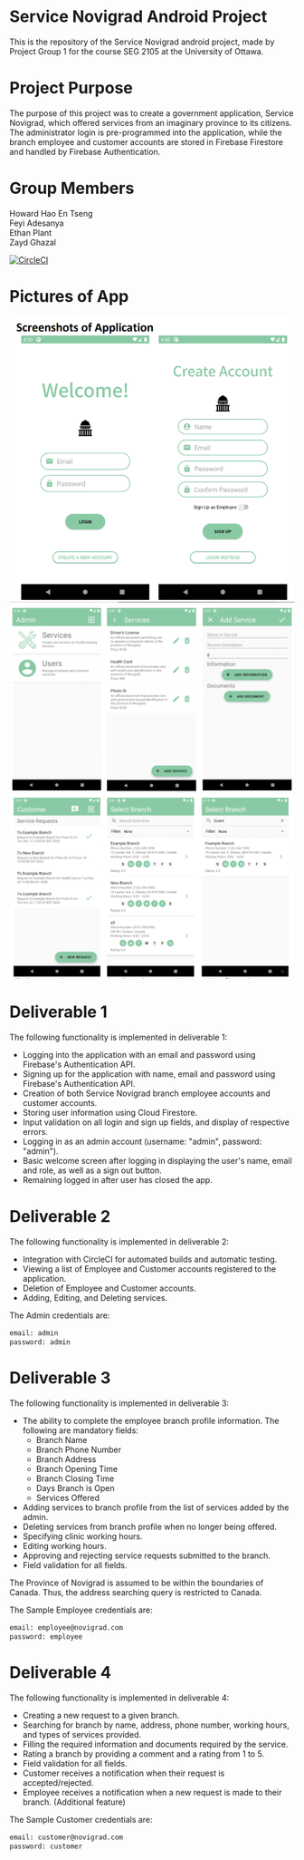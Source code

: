 # Service Novigrad Android Project
This is the repository of the Service Novigrad android project, made by Project Group 1 for the course SEG 2105 at the University of Ottawa. 

# Project Purpose
The purpose of this project was to create a government application, Service Novigrad, which offered services from an imaginary province to its citizens. 
The administrator login is pre-programmed into the application, while the branch employee and customer accounts are stored in Firebase Firestore and handled by Firebase Authentication. 

# Group Members
Howard Hao En Tseng  \
Feyi Adesanya  \
Ethan Plant  \
Zayd Ghazal 

[![CircleCI](https://circleci.com/gh/faith176/Service_Novigrad.svg?style=svg&circle-token=717e7901d8b868e13849576e2e94ad9568cc6f8b)](https://app.circleci.com/pipelines/github/faith176/Service_Novigrad)

# Pictures of App
![login](app/src/main/res/drawable/pngs/login.png)
![login](app/src/main/res/drawable/pngs/services1.png)
![login](app/src/main/res/drawable/pngs/services2.png)

# Deliverable 1
The following functionality is implemented in deliverable 1:
- Logging into the application with an email and password using Firebase's Authentication API.
- Signing up for the application with name, email and password using Firebase's Authentication API.
- Creation of both Service Novigrad branch employee accounts and customer accounts.
- Storing user information using Cloud Firestore.
- Input validation on all login and sign up fields, and display of respective errors.
- Logging in as an admin account (username: "admin", password: "admin").
- Basic welcome screen after logging in displaying the user's name, email and role, as well as a sign out button.
- Remaining logged in after user has closed the app.

# Deliverable 2
The following functionality is implemented in deliverable 2:
- Integration with CircleCI for automated builds and automatic testing.
- Viewing a list of Employee and Customer accounts registered to the application.
- Deletion of Employee and Customer accounts.
- Adding, Editing, and Deleting services.

The Admin credentials are:
```
email: admin
password: admin
```

# Deliverable 3
The following functionality is implemented in deliverable 3:
- The ability to complete the employee branch profile information. 
    The following are mandatory fields:
    - Branch Name
    - Branch Phone Number
    - Branch Address
    - Branch Opening Time
    - Branch Closing Time
    - Days Branch is Open
    - Services Offered
- Adding services to branch profile from the list of services added by the admin.
- Deleting services from branch profile when no longer being offered.
- Specifying clinic working hours.
- Editing working hours.
- Approving and rejecting service requests submitted to the branch.
- Field validation for all fields.

The Province of Novigrad is assumed to be within the boundaries of Canada. Thus, the address searching query is restricted to Canada. 

The Sample Employee credentials are:
```
email: employee@novigrad.com
password: employee
```

# Deliverable 4
The following functionality is implemented in deliverable 4:
- Creating a new request to a given branch.
- Searching for branch by name, address, phone number, working hours, and types of services provided.
- Filling the required information and documents required by the service.
- Rating a branch by providing a comment and a rating from 1 to 5.
- Field validation for all fields.
- Customer receives a notification when their request is accepted/rejected.
- Employee receives a notification when a new request is made to their branch. (Additional feature)

The Sample Customer credentials are:
```
email: customer@novigrad.com
password: customer
```
